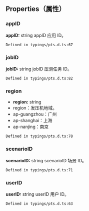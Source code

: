 ## Properties（属性）
### appID
**appID:** string
appID 应用 ID。

```
Defined in typings/pts.d.ts:67
```


### jobID
**jobID:** string
jobID 压测任务 ID。
```
Defined in typings/pts.d.ts:82
```


### region
- **region:** string
 - region：发压机地域。 
 - ap-guangzhou：广州 
 - ap-shanghai：上海 
 - ap-nanjing：南京

```
Defined in typings/pts.d.ts:78
```



### scenarioID
**scenarioID:** string
scenarioID 场景 ID。
```
Defined in typings/pts.d.ts:71
```


### userID
**userID:** string
userID 用户 ID。
```
Defined in typings/pts.d.ts:63
```


